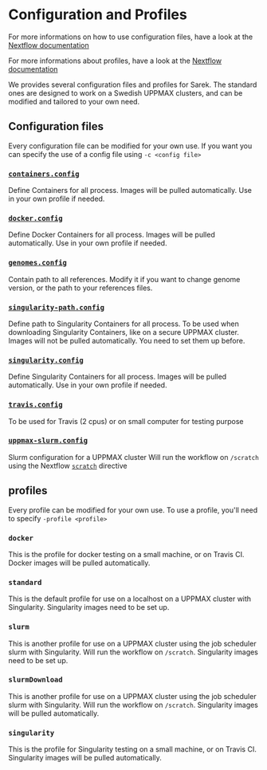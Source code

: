 # Configuration and Profiles

For more informations on how to use configuration files, have a look at the [Nextflow documentation](https://www.nextflow.io/docs/latest/config.html)

For more informations about profiles, have a look at the [Nextflow documentation](https://www.nextflow.io/docs/latest/config.html#config-profiles)

We provides several configuration files and profiles for Sarek.
The standard ones are designed to work on a Swedish UPPMAX clusters, and can be modified and tailored to your own need.

## Configuration files

Every configuration file can be modified for your own use.
If you want you can specify the use of a config file using `-c <config file>`

### [`containers.config`](https://github.com/SciLifeLab/Sarek/blob/master/conf/containers.config)

Define Containers for all process.
Images will be pulled automatically.
Use in your own profile if needed.

### [`docker.config`](https://github.com/SciLifeLab/Sarek/blob/master/conf/docker.config)

Define Docker Containers for all process.
Images will be pulled automatically.
Use in your own profile if needed.

### [`genomes.config`](https://github.com/SciLifeLab/Sarek/blob/master/conf/genomes.config)

Contain path to all references.
Modify it if you want to change genome version, or the path to your references files.

### [`singularity-path.config`](https://github.com/SciLifeLab/Sarek/blob/master/conf/singularity-path.config)

Define path to Singularity Containers for all process.
To be used when downloading Singularity Containers, like on a secure UPPMAX cluster.
Images will not be pulled automatically.
You need to set them up before.

### [`singularity.config`](https://github.com/SciLifeLab/Sarek/blob/master/conf/singularity.config)

Define Singularity Containers for all process.
Images will be pulled automatically.
Use in your own profile if needed.

### [`travis.config`](https://github.com/SciLifeLab/Sarek/blob/master/conf/travis.config)

To be used for Travis (2 cpus) or on small computer for testing purpose

### [`uppmax-slurm.config`](https://github.com/SciLifeLab/Sarek/blob/master/conf/uppmax-slurm.config)

Slurm configuration for a UPPMAX cluster
Will run the workflow on `/scratch` using the Nextflow [`scratch`](https://www.nextflow.io/docs/latest/process.html#scratch) directive

## profiles

Every profile can be modified for your own use.
To use a profile, you'll need to specify `-profile <profile>`

### `docker`

This is the profile for docker testing on a small machine, or on Travis CI.
Docker images will be pulled automatically.

### `standard`

This is the default profile for use on a localhost on a UPPMAX cluster with Singularity.
Singularity images need to be set up.

### `slurm`

This is another profile for use on a UPPMAX cluster using the job scheduler slurm with Singularity.
Will run the workflow on `/scratch`.
Singularity images need to be set up.

### `slurmDownload`

This is another profile for use on a UPPMAX cluster using the job scheduler slurm with Singularity.
Will run the workflow on `/scratch`.
Singularity images will be pulled automatically.

### `singularity`

This is the profile for Singularity testing on a small machine, or on Travis CI.
Singularity images will be pulled automatically.
